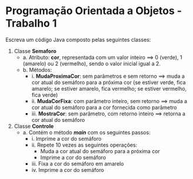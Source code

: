 # Programação Orientada a Objetos - Trabalho 1
Escreva um código Java composto pelas seguintes classes:

1. Classe **Semaforo**
    - a. Atributo: **cor**, representada com um valor inteiro ==> 0 (verde), 1 (amarelo) ou 2 (vermelho), sendo o valor
    inicial igual a 2.
    - b. Métodos:
        - i. **MudaProximaCor**: sem parâmetros e sem retorno ==> muda a cor atual do semáforo para a próxima cor (se
        estiver verde, fica amarelo; se estiver amarelo, fica vermelho; se estiver vermelho, fica verde)
        - ii. **MudaCorFixa**: com parâmetro inteiro, sem retorno ==> muda a cor atual do semáforo para a cor fornecida
        como parâmetro
        - iii. **MostraCor**: sem parâmetro, com retorno inteiro ==> retorna a cor atual do semáforo
2. Classe **Controle**
    - a. Contém o método ***main*** com os seguintes passos:
        - i. Imprime a cor do semáforo
        - ii. Repete 10 vezes as seguintes operações:
            - Muda a cor atual do semáforo para a próxima cor
            - Imprime a cor do semáforo
        - iii. Fixa a cor do semáforo em amarelo
        - iv. Imprime a cor do semáforo